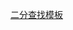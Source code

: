 [二分查找模板](https://github.com/Code-Jackwen/ZJW-Summary/blob/main/notes-md/Algorithm/%E4%BA%8C%E5%88%86%E6%9F%A5%E6%89%BE.md)


